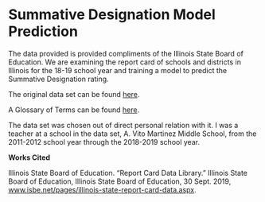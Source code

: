 # **Summative Designation Model Prediction**

The data provided is provided compliments of the Illinois State Board of Education. We are examining the report card of schools and districts in Illinois for the 18-19 school year and training a model to predict the Summative Designation rating. 

The original data set can be found [here](https://www.isbe.net/_layouts/Download.aspx?SourceUrl=/Documents/2019-Report-Card-Public-Data-Set.xlsx).

A Glossary of Terms can be found [here](https://www.isbe.net/Documents/2019-Report-Card-Glossary-Terms.pdf).

The data set was chosen out of direct personal relation with it. I was a teacher at a school in the data set, A. Vito Martinez Middle School, from the 2011-2012 school year through the 2018-2019 school year. 

**Works Cited**

Illinois State Board of Education. “Report Card Data Library.” Illinois State Board of Education, Illinois State Board of Education, 30 Sept. 2019, www.isbe.net/pages/illinois-state-report-card-data.aspx. 
